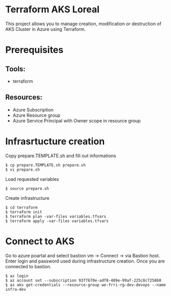 # Terraform AKS Loreal

This project allows you to manage creation, modification or destruction of AKS Cluster in Azure using Terraform.

# Prerequisites

## Tools: 
- terraform

## Resources: 
- Azure Subscription
- Azure Resource group
- Azure Service Principal with Owner scope in resource group 

# Infrasrtucture creation

Copy prepare.TEMPLATE.sh and fill out informations

```
$ cp prepare.TEMPLATE.sh prepare.sh
$ vi prepare.sh
```

Load requested variables
```
$ source prepare.sh
```

Create infrastructure
```
$ cd terraform
$ terraform init
$ terraform plan -var-files variables.tfvars
$ terraform apply -var-files variables.tfvars
```

# Connect to AKS

Go to azure poartal and select bastion vm -> Connect -> via Bastion host. Enter login and password used during infrastructure creation.
Once you are connected to bastion. 
```
$ az login
$ az account set --subscription 93f7670e-adf8-489e-99af-225c8c725860
$ az aks get-credentials --resource-group we-frri-rg-dev-devops --name infra-dev
```

